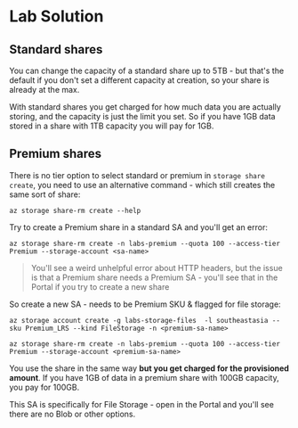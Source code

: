 # Lab Solution

## Standard shares

You can change the capacity of a standard share up to 5TB - but that's the default if you don't set a different capacity at creation, so your share is already at the max.

With standard shares you get charged for how much data you are actually storing, and the capacity is just the limit you set. So if you have 1GB data stored in a share with 1TB capacity you will pay for 1GB.

## Premium shares

There is no tier option to select standard or premium in `storage share create`, you need to use an alternative command - which still creates the same sort of share:

```
az storage share-rm create --help
```

Try to create a Premium share in a standard SA and you'll get an error:

```
az storage share-rm create -n labs-premium --quota 100 --access-tier Premium --storage-account <sa-name>
```

> You'll see a weird unhelpful error about HTTP headers, but the issue is that a Premium share needs a Premium SA - you'll see that in the Portal if you try to create a new share

So create a new SA - needs to be Premium SKU & flagged for file storage:

```
az storage account create -g labs-storage-files  -l southeastasia --sku Premium_LRS --kind FileStorage -n <premium-sa-name>

az storage share-rm create -n labs-premium --quota 100 --access-tier Premium --storage-account <premium-sa-name>
```

You use the share in the same way **but you get charged for the provisioned amount**. If you have 1GB of data in a premium share with 100GB capacity, you pay for 100GB. 

This SA is specifically for File Storage - open in the Portal and you'll see there are no Blob or other options.
